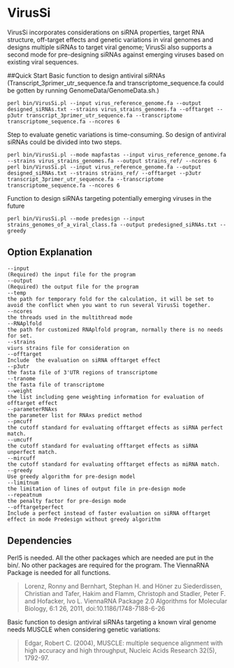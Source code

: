 # VirusSi
VirusSi incorporates considerations on siRNA properties, target RNA structure, off-target effects and genetic variations in viral genomes and designs multiple siRNAs to target viral genome; VirusSi also supports a second mode for pre-designing siRNAs against emerging viruses based on existing viral sequences.

##Quick Start
Basic function to design antiviral siRNAs (Transcript_3primer_utr_sequence.fa and transcriptome_sequence.fa could be gotten by running GenomeData/GenomeData.sh.)
```
perl bin/VirusSi.pl --input virus_reference_genome.fa --output designed_siRNAs.txt --strains virus_strains_genomes.fa --offtarget --p3utr transcript_3primer_utr_sequence.fa --transcriptome transcriptome_sequence.fa --ncores 6
```
Step to evaluate genetic variations is time-consuming. So design of antiviral siRNAs could be divided into two steps.
```
perl bin/VirusSi.pl --mode mapfastas --input virus_reference_genome.fa --strains virus_strains_genomes.fa --output strains_ref/ --ncores 6
perl bin/VirusSi.pl --input virus_reference_genome.fa --output designed_siRNAs.txt --strains strains_ref/ --offtarget --p3utr transcript_3primer_utr_sequence.fa --transcriptome transcriptome_sequence.fa --ncores 6
```
Function to design siRNAs targeting potentially emerging viruses in the future
```
perl bin/VirusSi.pl --mode predesign --input strains_genomes_of_a_viral_class.fa --output predesigned_siRNAs.txt --greedy
```

## Option Explanation
```
--input
(Required) the input file for the program
--output
(Required) the output file for the program
--temp
the path for temporary fold for the calculation, it will be set to avoid the conflict when you want to run several VirusSi together.
--ncores
the threads used in the multithread mode
--RNAplfold
the path for customized RNAplfold program, normally there is no needs for set.
--strains
viurs strains file for consideration on 
--offtarget
Include  the evaluation on siRNA offtarget effect
--p3utr
the fasta file of 3'UTR regions of transcriptome
--tranome
the fasta file of transcriptome
--weight
the list including gene weighting information for evaluation of offtarget effect
--parameterRNAxs
the parameter list for RNAxs predict method
--pmcuff
the cutoff standard for evaluating offtarget effects as siRNA perfect match.
--umcuff
the cutoff standard for evaluating offtarget effects as siRNA unperfect match.
--mircuff
the cutoff standard for evaluating offtarget effects as miRNA match.
--greedy
Use greedy algorithm for pre-design model
--limitnum
the limitation of lines of output file in pre-design mode
--repeatnum
the penalty factor for pre-design mode
--offtargetperfect
Include a perfect instead of faster evaluation on siRNA offtarget effect in mode Predesign without greedy algorithm
```
## Dependencies
Perl5 is needed. All the other packages which are needed are put in the bin/. No other packages are required for the program. The ViennaRNA Package is needed for all functions.

> Lorenz, Ronny and Bernhart, Stephan H. and Höner zu Siederdissen, Christian and Tafer, Hakim and Flamm, Christoph and Stadler, Peter F. and Hofacker, Ivo L.
ViennaRNA Package 2.0
Algorithms for Molecular Biology, 6:1 26, 2011, doi:10.1186/1748-7188-6-26

Basic function to design antiviral siRNAs targeting a known viral genome needs MUSCLE when considering genetic variations:


> Edgar, Robert C. (2004), MUSCLE: multiple sequence alignment with high accuracy and high throughput, Nucleic Acids Research 32(5), 1792-97.
